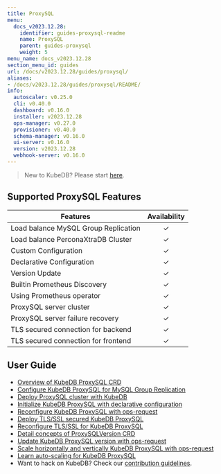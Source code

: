 ```yaml
---
title: ProxySQL
menu:
  docs_v2023.12.28:
    identifier: guides-proxysql-readme
    name: ProxySQL
    parent: guides-proxysql
    weight: 5
menu_name: docs_v2023.12.28
section_menu_id: guides
url: /docs/v2023.12.28/guides/proxysql/
aliases:
- /docs/v2023.12.28/guides/proxysql/README/
info:
  autoscaler: v0.25.0
  cli: v0.40.0
  dashboard: v0.16.0
  installer: v2023.12.28
  ops-manager: v0.27.0
  provisioner: v0.40.0
  schema-manager: v0.16.0
  ui-server: v0.16.0
  version: v2023.12.28
  webhook-server: v0.16.0
---
```


> New to KubeDB? Please start [here](/docs/v2023.12.28/README).

## Supported ProxySQL Features

| Features                             | Availability |
| ------------------------------------ | :----------: |
| Load balance MySQL Group Replication |   &#10003;   |
| Load balance PerconaXtraDB Cluster   |   &#10003;   |
| Custom Configuration                 |   &#10003;   |
| Declarative Configuration            |   &#10003;   |
| Version Update                       |   &#10003;   |
| Builtin Prometheus Discovery         |   &#10003;   |
| Using Prometheus operator            |   &#10003;   |
| ProxySQL server cluster              |   &#10003;   |
| ProxySQL server failure recovery     |   &#10003;   |
| TLS secured connection for backend   |   &#10003;   |
| TLS secured connection for frontend  |   &#10003;   |

## User Guide

- [Overview of KubeDB ProxySQL CRD](/docs/v2023.12.28/guides/proxysql/concepts/proxysql/) 
- [Configure KubeDB ProxySQL for MySQL Group Replication](/docs/v2023.12.28/guides/proxysql/quickstart/mysqlgrp/)
- [Deploy ProxySQL cluster with KubeDB](/docs/v2023.12.28/guides/proxysql/clustering/proxysql-cluster/) 
- [Initialize KubeDB ProxySQL with declarative configuration](/docs/v2023.12.28/guides/proxysql/concepts/declarative-configuration/) 
- [Reconfigure KubeDB ProxySQL with ops-request](/docs/v2023.12.28/guides/proxysql/concepts/opsrequest/)
- [Deploy TLS/SSL secured KubeDB ProxySQL](/docs/v2023.12.28/guides/proxysql/tls/configure/)
- [Reconfigure TLS/SSL for KubeDB ProxySQL](/docs/v2023.12.28/guides/proxysql/reconfigure-tls/cluster/)
- [Detail concepts of ProxySQLVersion CRD](/docs/v2023.12.28/guides/proxysql/concepts/proxysql-version/)
- [Update KubeDB ProxySQL version with ops-request](/docs/v2023.12.28/guides/proxysql/update-version/cluster/)
- [Scale horizontally and vertically KubeDB ProxySQL with ops-request](/docs/v2023.12.28/guides/proxysql/scaling/horizontal-scaling/cluster/)
- [Learn auto-scaling for KubeDB ProxySQL](/docs/v2023.12.28/guides/proxysql/autoscaler/compute/cluster/)
- Want to hack on KubeDB? Check our [contribution guidelines](/docs/v2023.12.28/CONTRIBUTING).
